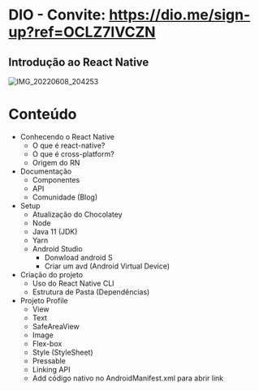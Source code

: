 # DIO - Convite: https://dio.me/sign-up?ref=OCLZ7IVCZN
## Introdução ao React Native


![IMG_20220608_204253](https://user-images.githubusercontent.com/43302793/172735588-7a0b2d1d-9adc-49ac-918d-abb54d85d2c9.jpg)

# Conteúdo
- Conhecendo o React Native
  - O que é react-native?
  - O que é cross-platform?
  - Origem do RN
- Documentação
  - Componentes
  - API
  - Comunidade (Blog)
- Setup
  - Atualização do Chocolatey
  - Node
  - Java 11 (JDK)
  - Yarn
  - Android Studio
    - Donwload android S
    - Criar um avd (Android Virtual Device)
- Criação do projeto
  - Uso do React Native CLI
  - Estrutura de Pasta (Dependências)
- Projeto Profile
  - View
  - Text
  - SafeAreaView
  - Image
  - Flex-box
  - Style (StyleSheet)
  - Pressable
  - Linking API
  - Add código nativo no AndroidManifest.xml para abrir link
